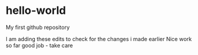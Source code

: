 # hello-world
My first github repository

I am adding these edits to check for the changes i made earlier
Nice work so far good job - take care
